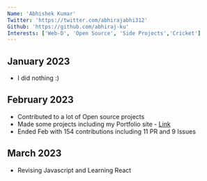 ```yaml
---
Name: 'Abhishek Kumar'
Twitter: 'https://twitter.com/abhirajabhi312'
Github: 'https://github.com/abhiraj-ku'
Interests: ['Web-D', 'Open Source', 'Side Projects','Cricket']
---
```



## January 2023
- I did nothing :) 
## February 2023
- Contributed to a lot of Open source projects 
- Made some projects including my Portfolio site - [Link](https://portfolio-abhishek12.netlify.app/)
- Ended Feb with 154 contributions including 11 PR and 9 Issues
## March  2023
- Revising Javascript  and Learning React 
